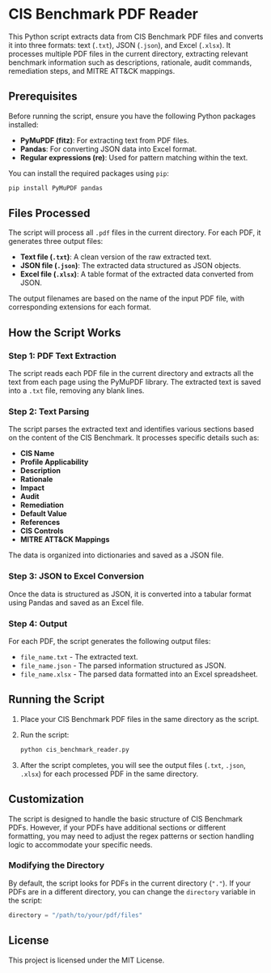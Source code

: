 # CIS Benchmark PDF Reader

This Python script extracts data from CIS Benchmark PDF files and converts it into three formats: text (`.txt`), JSON (`.json`), and Excel (`.xlsx`). It processes multiple PDF files in the current directory, extracting relevant benchmark information such as descriptions, rationale, audit commands, remediation steps, and MITRE ATT&CK mappings.

## Prerequisites

Before running the script, ensure you have the following Python packages installed:

- **PyMuPDF (fitz)**: For extracting text from PDF files.
- **Pandas**: For converting JSON data into Excel format.
- **Regular expressions (re)**: Used for pattern matching within the text.

You can install the required packages using `pip`:

```bash
pip install PyMuPDF pandas
```

## Files Processed

The script will process all `.pdf` files in the current directory. For each PDF, it generates three output files:

- **Text file (`.txt`)**: A clean version of the raw extracted text.
- **JSON file (`.json`)**: The extracted data structured as JSON objects.
- **Excel file (`.xlsx`)**: A table format of the extracted data converted from JSON.

The output filenames are based on the name of the input PDF file, with corresponding extensions for each format.

## How the Script Works

### Step 1: PDF Text Extraction
The script reads each PDF file in the current directory and extracts all the text from each page using the PyMuPDF library. The extracted text is saved into a `.txt` file, removing any blank lines.

### Step 2: Text Parsing
The script parses the extracted text and identifies various sections based on the content of the CIS Benchmark. It processes specific details such as:

- **CIS Name**
- **Profile Applicability**
- **Description**
- **Rationale**
- **Impact**
- **Audit**
- **Remediation**
- **Default Value**
- **References**
- **CIS Controls**
- **MITRE ATT&CK Mappings**

The data is organized into dictionaries and saved as a JSON file.

### Step 3: JSON to Excel Conversion
Once the data is structured as JSON, it is converted into a tabular format using Pandas and saved as an Excel file.

### Step 4: Output
For each PDF, the script generates the following output files:

- `file_name.txt` - The extracted text.
- `file_name.json` - The parsed information structured as JSON.
- `file_name.xlsx` - The parsed data formatted into an Excel spreadsheet.

## Running the Script

1. Place your CIS Benchmark PDF files in the same directory as the script.
2. Run the script:

   ```bash
   python cis_benchmark_reader.py
   ```

3. After the script completes, you will see the output files (`.txt`, `.json`, `.xlsx`) for each processed PDF in the same directory.

## Customization

The script is designed to handle the basic structure of CIS Benchmark PDFs. However, if your PDFs have additional sections or different formatting, you may need to adjust the regex patterns or section handling logic to accommodate your specific needs.

### Modifying the Directory
By default, the script looks for PDFs in the current directory (`"."`). If your PDFs are in a different directory, you can change the `directory` variable in the script:

```python
directory = "/path/to/your/pdf/files"
```

## License

This project is licensed under the MIT License.
```

